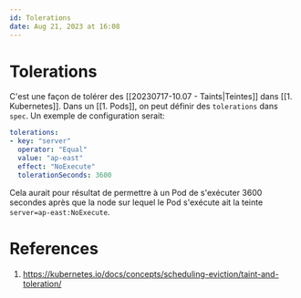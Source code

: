 ```yaml
---
id: Tolerations
date: Aug 21, 2023 at 16:08
---
```


# Tolerations
C'est une façon de tolérer des [[20230717-10.07 - Taints|Teintes]] dans [[1. Kubernetes]]. Dans un [[1. Pods]], on peut définir des `tolerations` dans `spec`. Un exemple de configuration serait:
```yaml
tolerations:  
- key: "server"  
  operator: "Equal"  
  value: "ap-east"  
  effect: "NoExecute"  
  tolerationSeconds: 3600
```
Cela aurait pour résultat de permettre à un Pod de s'exécuter 3600 secondes après que la node sur lequel le Pod s'exécute ait la teinte `server=ap-east:NoExecute`.
# References
1. https://kubernetes.io/docs/concepts/scheduling-eviction/taint-and-toleration/